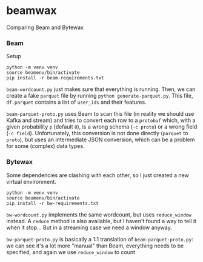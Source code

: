 # beamwax

Comparing Beam and Bytewax

### Beam

Setup

```
python -m venv venv
source beamenv/bin/activate
pip install -r beam-requirements.txt
```

`beam-wordcount.py` just makes sure that everything is running. Then, we can create
a fake `parquet` file by running `python generate-parquet.py`. This file, `df.parquet`
contains a list of `user_ids` and their features.

`beam-parquet-proto.py` uses Beam to scan this file (in reality we should use Kafka
and stream) and tries to convert each row to a `protobuf` which, with a given
probability `p` (default `0`), is a wrong schema (`-c proto`) or a wrong field (`-c field`).
Unfortunately, this conversion is not done directly (`parquet` to `proto`), but uses an
intermediate JSON conversion, which can be a problem for some (complex) data types.

### Bytewax

Some dependencies are clashing with each other, so I just created a new virtual
environment.

```
python -m venv venv
source beamenv/bin/activate
pip install -r bw-requirements.txt
```

`bw-wordcount.py` implements the same wordcount, but uses `reduce_window` instead. A
`reduce` method is also available, but I haven't found a way to tell it when it stop...
But in a streaming case we need a window anyway.

`bw-parquet-proto.py` is basically a 1:1 translation of `beam-parquet-proto.py`: we can see it's a lot more "manual"
than Beam, everything needs to be specified, and again we use `reduce_window` to count
